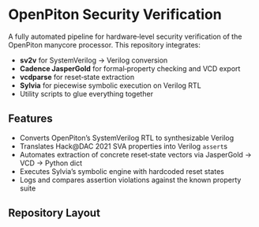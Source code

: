 # OpenPiton Security Verification

A fully automated pipeline for hardware‐level security verification of the OpenPiton manycore processor. This repository integrates:

- **sv2v** for SystemVerilog → Verilog conversion  
- **Cadence JasperGold** for formal‐property checking and VCD export  
- **vcdparse** for reset‐state extraction  
- **Sylvia** for piecewise symbolic execution on Verilog RTL  
- Utility scripts to glue everything together

## Features

- Converts OpenPiton’s SystemVerilog RTL to synthesizable Verilog  
- Translates Hack@DAC 2021 SVA properties into Verilog `assert`s  
- Automates extraction of concrete reset‐state vectors via JasperGold → VCD → Python dict  
- Executes Sylvia’s symbolic engine with hardcoded reset states  
- Logs and compares assertion violations against the known property suite

## Repository Layout

